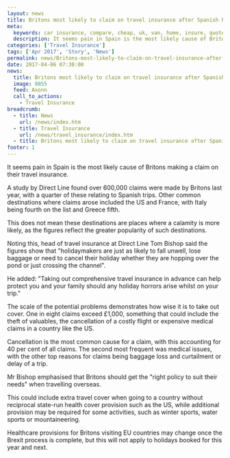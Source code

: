 ```yaml
---
layout: news
title: Britons most likely to claim on travel insurance after Spanish holiday - Quotezone.co.uk
meta:
  keywords: car insurance, compare, cheap, uk, van, home, insure, quotes, online, comparison, bike, loans, life
  description: It seems pain in Spain is the most likely cause of Britons making a claim on their travel insurance
categories: ['Travel Insurance']
tags: ['Apr 2017', 'Story', 'News']
permalink: news/Britons-most-likely-to-claim-on-travel-insurance-after-Spanish-holiday.htm
date: 2017-04-06 07:30:00
news:
  title: Britons most likely to claim on travel insurance after Spanish holiday
  image: 8855
  feed: Axonn
  call_to_actions:
    - Travel Insurance
breadcrumb:
  - title: News
    url: /news/index.htm
  - title: Travel Insurance
    url: /news/travel_insurance/index.htm
  - title: Britons most likely to claim on travel insurance after Spanish holiday
footer: 1
---
```


It seems pain in Spain is the most likely cause of Britons making a claim on their travel insurance.

A study by Direct Line found over 600,000 claims were made by Britons last year, with a quarter of these relating to Spanish trips. Other common destinations where claims arose included the US and France, with Italy being fourth on the list and Greece fifth.

This does not mean these destinations are places where a calamity is more likely, as the figures reflect the greater popularity of such destinations.

Noting this, head of travel insurance at Direct Line Tom Bishop said the figures show that &quot;holidaymakers are just as likely to fall unwell, lose baggage or need to cancel their holiday whether they are hopping over the pond or just crossing the channel&quot;.

He added: &quot;Taking out comprehensive travel insurance in advance can help protect you and your family should any holiday horrors arise whilst on your trip.&quot;

The scale of the potential problems demonstrates how wise it is to take out cover. One in eight claims exceed &pound;1,000, something that could include the theft of valuables, the cancellation of a costly flight or expensive medical claims in a country like the US.

Cancellation is the most common cause for a claim, with this accounting for 40 per cent of all claims. The second most frequent was medical issues, with the other top reasons for claims being baggage loss and curtailment or delay of a trip.

Mr Bishop emphasised that Britons should get the &quot;right policy to suit their needs&quot; when travelling overseas.

This could include extra travel cover when going to a country without reciprocal state-run health cover provision such as the US, while additional provision may be required for some activities, such as winter sports, water sports or mountaineering.

Healthcare provisions for Britons visiting EU countries may change once the Brexit process is complete, but this will not apply to holidays booked for this year and next.
